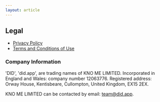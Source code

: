 ```yaml
---
layout: article
---
```


## Legal

- [Privacy Policy](/legal/privacy-policy)
- [Terms and Conditions of Use](/legal/terms-of-use)

### Company Information

'DID', 'did.app', are trading names of KNO ME LIMITED. Incorporated in England and Wales: company number 12063776. Registered address: Orway House, Kentisbeare, Cullompton, United Kingdom, EX15 2EX.

KNO ME LIMITED can be contacted by email: [team@did.app](mailto:team@did.app).
